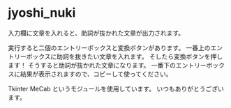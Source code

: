 # jyoshi_nuki
入力欄に文章を入れると、助詞が抜かれた文章が出力されます。


実行すると二個のエントリーボックスと変換ボタンがあります。
一番上のエントリーボックスに助詞を抜きたい文章を入れます。
そしたら変換ボタンを押します！
そうすると助詞が抜かれた文章になります。
一番下のエントリーボックスに結果が表示されますので、コピーして使ってください。

Tkinter
MeCab
というモジュールを使用しています。
いつもありがとうございます。
